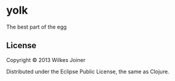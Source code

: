 # yolk

The best part of the egg

## License

Copyright © 2013 Wilkes Joiner

Distributed under the Eclipse Public License, the same as Clojure.
